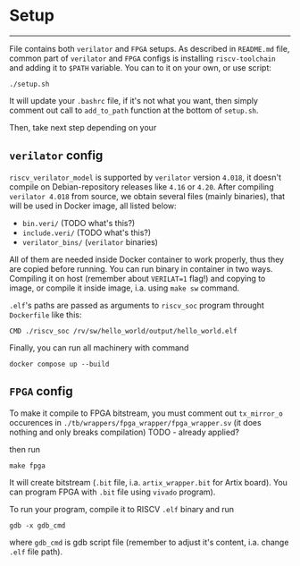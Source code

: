 # Setup
***
File contains both `verilator` and `FPGA` setups.
As described in `README.md` file, common part of `verilator` and `FPGA` configs is installing `riscv-toolchain` and adding it to `$PATH` variable.
You can to it on your own, or use script:
```
./setup.sh
```
It will update your `.bashrc` file, if it's not what you want, then simply comment out call to `add_to_path` function at the bottom of `setup.sh`.

Then, take next step depending on your 

## `verilator` config

`riscv_verilator_model` is supported by `verilator` version `4.018`, it doesn't compile on Debian-repository releases like `4.16` or `4.20`.
After compiling `verilator 4.018` from source, we obtain several files (mainly binaries), that will be used in Docker image, all listed below:
* `bin.veri/` (TODO what's this?)
* `include.veri/` (TODO what's this?)
* `verilator_bins/` (`verilator` binaries)

All of them are needed inside Docker container to work properly, thus they are copied before running.
You can run binary in container in two ways. Compiling it on host (remember about `VERILAT=1` flag!) and copying to image, or compile it inside image, i.a. using `make sw` command.

`.elf`'s paths are passed as arguments to `riscv_soc` program throught `Dockerfile` like this:
```
CMD ./riscv_soc /rv/sw/hello_world/output/hello_world.elf
```

Finally, you can run all machinery with command
```
docker compose up --build
```


## `FPGA` config

To make it compile to FPGA bitstream, you must comment out `tx_mirror_o` occurences in `./tb/wrappers/fpga_wrapper/fpga_wrapper.sv` (it does nothing and only breaks compilation)
TODO - already applied?

then run
```
make fpga
```
It will create bitstream (`.bit` file, i.a. `artix_wrapper.bit` for Artix board). You can program FPGA with `.bit` file using `vivado` program).

To run your program, compile it to RISCV `.elf` binary and run
```
gdb -x gdb_cmd
```
where `gdb_cmd` is gdb script file (remember to adjust it's content, i.a. change `.elf` file path).

